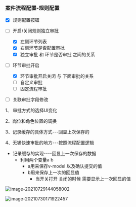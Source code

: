 ### 案件流程配置-规则配置

+ [x] 规则配置按钮
+ [ ] 开启/关闭规则独立审批
  + [x] 左侧环节列表
  + [x] 右侧环节是否配置审批
  + [x] 独立审批 和 环节是否审批 之间的关系
+ [ ] 环节审批开启
  + [x] 环节审批开启关闭  与 下面审批的关系
  + [ ] 自定义审批
  + [ ] 固定流程审批
+ [ ] 关联审批字段修改





1、 审批方式的选择UI变化 

2、岗位和角色位置的调换

3、记录缓存的具体方式---回显上次保存的

4、无锡快速审批的地方---按照流程配置逻辑



+ 记录缓存的实现----回显上一次保存的数据
  + 利用两个变量a b
    + a用来保存v-model 以及确认提交的值
    + b用来保存上一次的回显值
      + 当开关打开 关闭的时候 需要显示上一次回显的值



![image-20210729144058002](C:\Users\Admin\AppData\Roaming\Typora\typora-user-images\image-20210729144058002.png)





![image-20210730171922457](C:\Users\Admin\AppData\Roaming\Typora\typora-user-images\image-20210730171922457.png)
